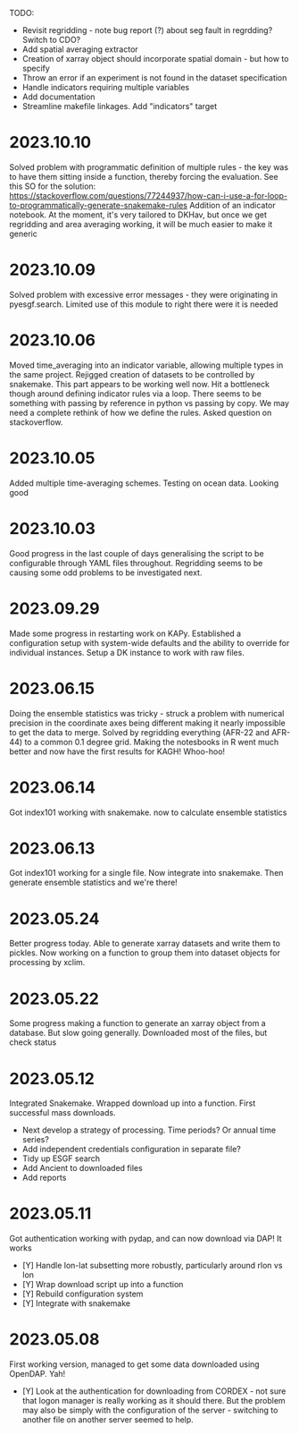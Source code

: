 TODO:
* Revisit regridding - note bug report (?) about seg fault in regrdding? Switch to CDO?
* Add spatial averaging extractor
* Creation of xarray object should incorporate spatial domain - but how to specify
* Throw an error if an experiment is not found in the dataset specification
* Handle indicators requiring multiple variables
* Add documentation
* Streamline makefile linkages. Add "indicators" target

# 2023.10.10
Solved problem with programmatic definition of multiple rules - the key was to have them sitting inside a function, thereby forcing the evaluation. See this SO for the solution:
https://stackoverflow.com/questions/77244937/how-can-i-use-a-for-loop-to-programmatically-generate-snakemake-rules
Addition of an indicator notebook. At the moment, it's very tailored to DKHav, but once we get regridding and area averaging working, it will be much easier to make it generic

# 2023.10.09
Solved problem with excessive error messages - they were originating in pyesgf.search. Limited use of this module to right there were it is needed

# 2023.10.06
Moved time_averaging into an indicator variable, allowing multiple types in the same project. Rejigged creation of datasets to be controlled by snakemake. This part appears to be working well now. Hit a bottleneck though around defining indicator rules via a loop. There seems to be something with passing by reference in python vs passing by copy. We may need a complete rethink of how we define the rules. Asked question on stackoverflow.

# 2023.10.05
Added multiple time-averaging schemes. Testing on ocean data. Looking good

# 2023.10.03
Good progress in the last couple of days generalising the script to be configurable through YAML files throughout. Regridding seems to be causing some odd problems to be investigated next.

# 2023.09.29
Made some progress in restarting work on KAPy. Established a configuration setup with system-wide defaults and the ability to override for individual instances. Setup a DK instance to work with raw files.

# 2023.06.15
Doing the ensemble statistics was tricky - struck a problem with numerical precision in the coordinate axes being different making it nearly impossible to get the data to merge. Solved by regridding everything (AFR-22 and AFR-44) to a common 0.1 degree grid. Making the notesbooks in R went much better and now have the first results for KAGH! Whoo-hoo!

# 2023.06.14 
Got index101 working with snakemake. now to calculate ensemble statistics

# 2023.06.13 
Got index101 working for a single file. Now integrate into snakemake. Then generate ensemble statistics and we're there!

# 2023.05.24
Better progress today. Able to generate xarray datasets and write them to pickles. Now working on a function to group them into dataset objects for processing by xclim.

# 2023.05.22 
Some progress making a function to generate an xarray object from a database. But slow going generally. Downloaded most of the files, but check status

# 2023.05.12
Integrated Snakemake. Wrapped download up into a function. First successful mass downloads. 
* Next develop a strategy of processing. Time periods? Or annual time series?
* Add independent credentials configuration in separate file?
* Tidy up ESGF search
* Add Ancient to downloaded files
* Add reports

# 2023.05.11
Got authentication working with pydap, and can now download via DAP! It works
* [Y] Handle lon-lat subsetting more robustly, particularly around rlon vs lon
* [Y] Wrap download script up into a function
* [Y] Rebuild configuration system
* [Y] Integrate with snakemake

# 2023.05.08
First working version, managed to get some data downloaded using OpenDAP. Yah!
* [Y] Look at the authentication for downloading from CORDEX - not sure that logon manager is really working as it should there. But the problem may also be simply with the configuration of the server - switching to another file on another server seemed to help.
